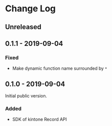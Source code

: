 # Change Log

## Unreleased

## 0.1.1 - 2019-09-04
### Fixed
- Make dynamic function name surrounded by `*`

## 0.1.0 - 2019-09-04

Initial public version.

### Added
- SDK of kintone Record API
